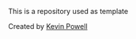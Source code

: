 This is a repository used as template


Created by [Kevin Powell](https://github.com/kevin-powell)

